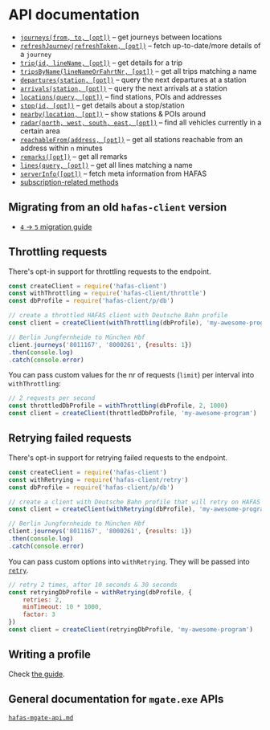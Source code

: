 # API documentation

- [`journeys(from, to, [opt])`](journeys.md) – get journeys between locations
- [`refreshJourney(refreshToken, [opt])`](refresh-journey.md) – fetch up-to-date/more details of a `journey`
- [`trip(id, lineName, [opt])`](trip.md) – get details for a trip
- [`tripsByName(lineNameOrFahrtNr, [opt])`](trips-by-name.md) – get all trips matching a name
- [`departures(station, [opt])`](departures.md) – query the next departures at a station
- [`arrivals(station, [opt])`](arrivals.md) – query the next arrivals at a station
- [`locations(query, [opt])`](locations.md) – find stations, POIs and addresses
- [`stop(id, [opt])`](stop.md) – get details about a stop/station
- [`nearby(location, [opt])`](nearby.md) – show stations & POIs around
- [`radar(north, west, south, east, [opt])`](radar.md) – find all vehicles currently in a certain area
- [`reachableFrom(address, [opt])`](reachable-from.md) – get all stations reachable from an address within `n` minutes
- [`remarks([opt])`](remarks.md) – get all remarks
- [`lines(query, [opt])`](lines.md) – get all lines matching a name
- [`serverInfo([opt])`](server-info.md) – fetch meta information from HAFAS
- [subscription-related methods](subscription-api.md)

## Migrating from an old `hafas-client` version

- [`4` → `5` migration guide](migrating-to-5.md)

## Throttling requests

There's opt-in support for throttling requests to the endpoint.

```js
const createClient = require('hafas-client')
const withThrottling = require('hafas-client/throttle')
const dbProfile = require('hafas-client/p/db')

// create a throttled HAFAS client with Deutsche Bahn profile
const client = createClient(withThrottling(dbProfile), 'my-awesome-program')

// Berlin Jungfernheide to München Hbf
client.journeys('8011167', '8000261', {results: 1})
.then(console.log)
.catch(console.error)
```

You can pass custom values for the nr of requests (`limit`) per interval into `withThrottling`:

```js
// 2 requests per second
const throttledDbProfile = withThrottling(dbProfile, 2, 1000)
const client = createClient(throttledDbProfile, 'my-awesome-program')
```

## Retrying failed requests

There's opt-in support for retrying failed requests to the endpoint.

```js
const createClient = require('hafas-client')
const withRetrying = require('hafas-client/retry')
const dbProfile = require('hafas-client/p/db')

// create a client with Deutsche Bahn profile that will retry on HAFAS errors
const client = createClient(withRetrying(dbProfile), 'my-awesome-program')

// Berlin Jungfernheide to München Hbf
client.journeys('8011167', '8000261', {results: 1})
.then(console.log)
.catch(console.error)
```

You can pass custom options into `withRetrying`. They will be passed into [`retry`](https://github.com/tim-kos/node-retry#tutorial).

```js
// retry 2 times, after 10 seconds & 30 seconds
const retryingDbProfile = withRetrying(dbProfile, {
	retries: 2,
	minTimeout: 10 * 1000,
	factor: 3
})
const client = createClient(retryingDbProfile, 'my-awesome-program')
```

## Writing a profile

Check [the guide](writing-a-profile.md).

## General documentation for `mgate.exe` APIs

[`hafas-mgate-api.md`](hafas-mgate-api.md)
